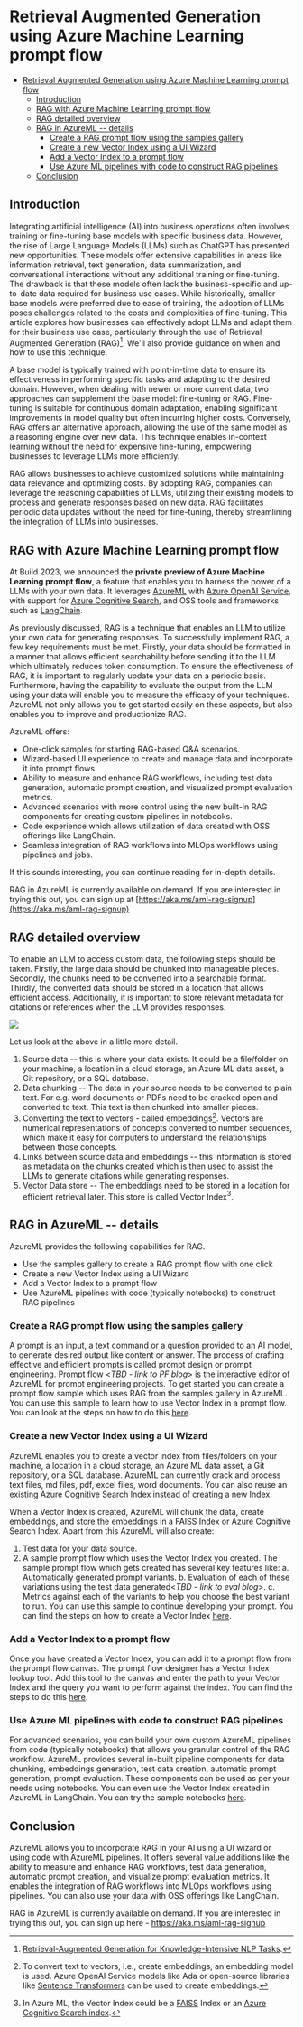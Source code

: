 # Retrieval Augmented Generation using Azure Machine Learning prompt flow

<!--TOC autogenerated using vscode extension: Markdown All in One-->

- [Retrieval Augmented Generation using Azure Machine Learning prompt flow](#retrieval-augmented-generation-using-azure-machine-learning-prompt-flow)
  - [Introduction](#introduction)
  - [RAG with Azure Machine Learning prompt flow](#rag-with-azure-machine-learning-prompt-flow)
  - [RAG detailed overview](#rag-detailed-overview)
  - [RAG in AzureML -- details](#rag-in-azureml----details)
    - [Create a RAG prompt flow using the samples gallery](#create-a-rag-prompt-flow-using-the-samples-gallery)
    - [Create a new Vector Index using a UI Wizard](#create-a-new-vector-index-using-a-ui-wizard)
    - [Add a Vector Index to a prompt flow](#add-a-vector-index-to-a-prompt-flow)
    - [Use Azure ML pipelines with code to construct RAG pipelines](#use-azure-ml-pipelines-with-code-to-construct-rag-pipelines)
  - [Conclusion](#conclusion)

## Introduction

Integrating artificial intelligence (AI) into business operations often
involves training or fine-tuning base models with specific business
data. However, the rise of Large Language Models (LLMs) such as ChatGPT
has presented new opportunities. These models offer extensive
capabilities in areas like information retrieval, text generation, data
summarization, and conversational interactions without any additional
training or fine-tuning. The drawback is that these models often lack
the business-specific and up-to-date data required for business use
cases. While historically, smaller base models were preferred due to
ease of training, the adoption of LLMs poses challenges related to the
costs and complexities of fine-tuning. This article explores how
businesses can effectively adopt LLMs and adapt them for their business
use case, particularly through the use of Retrieval Augmented Generation
(RAG)[^1]. We'll also provide guidance on when and how to use this
technique.

A base model is typically trained with point-in-time data to ensure its
effectiveness in performing specific tasks and adapting to the desired
domain. However, when dealing with newer or more current data, two
approaches can supplement the base model: fine-tuning or RAG.
Fine-tuning is suitable for continuous domain adaptation, enabling
significant improvements in model quality but often incurring higher
costs. Conversely, RAG offers an alternative approach, allowing the use
of the same model as a reasoning engine over new data. This technique
enables in-context learning without the need for expensive fine-tuning,
empowering businesses to leverage LLMs more efficiently.

RAG allows businesses to achieve customized solutions while maintaining
data relevance and optimizing costs. By adopting RAG, companies can
leverage the reasoning capabilities of LLMs, utilizing their existing
models to process and generate responses based on new data. RAG
facilitates periodic data updates without the need for fine-tuning,
thereby streamlining the integration of LLMs into businesses.

## RAG with Azure Machine Learning prompt flow

At Build 2023, we announced the **private preview of Azure Machine
Learning prompt flow**, a feature that enables you to harness the power
of a LLMs with your own data. It leverages
[AzureML](https://azure.microsoft.com/en-us/products/machine-learning/)
with [Azure OpenAI
Service](https://azure.microsoft.com/en-us/products/cognitive-services/openai-service/),
with support for [Azure Cognitive
Search](https://azure.microsoft.com/en-us/products/search/), and OSS
tools and frameworks such as
[LangChain](https://python.langchain.com/en/latest/index.html).

As previously discussed, RAG is a technique that enables an LLM to
utilize your own data for generating responses. To successfully
implement RAG, a few key requirements must be met. Firstly, your data
should be formatted in a manner that allows efficient searchability
before sending it to the LLM which ultimately reduces token consumption.
To ensure the effectiveness of RAG, it is important to regularly update
your data on a periodic basis. Furthermore, having the capability to
evaluate the output from the LLM using your data will enable you to
measure the efficacy of your techniques. AzureML not only allows you to
get started easily on these aspects, but also enables you to improve and
productionize RAG.

AzureML offers:

- One-click samples for starting RAG-based Q&A scenarios.
- Wizard-based UI experience to create and manage data and incorporate
  it into prompt flows.
- Ability to measure and enhance RAG workflows, including test data
  generation, automatic prompt creation, and visualized prompt
  evaluation metrics.
- Advanced scenarios with more control using the new built-in RAG
  components for creating custom pipelines in notebooks.
- Code experience which allows utilization of data created with OSS
  offerings like LangChain.
- Seamless integration of RAG workflows into MLOps workflows using
  pipelines and jobs.

If this sounds interesting, you can continue reading for in-depth
details.

RAG in AzureML is currently available on demand. If you are interested
in trying this out, you can sign up at [https://aka.ms/aml-rag-signup](https://aka.ms/aml-rag-signup)

## RAG detailed overview

To enable an LLM to access custom data, the following steps should be
taken. Firstly, the large data should be chunked into manageable pieces.
Secondly, the chunks need to be converted into a searchable format.
Thirdly, the converted data should be stored in a location that allows
efficient access. Additionally, it is important to store relevant
metadata for citations or references when the LLM provides responses.

![](./media/doc/Overview.png)

Let us look at the above in a little more detail.

1. Source data -- this is where your data exists. It could be a
   file/folder on your machine, a location in a cloud storage, an Azure
   ML data asset, a Git repository, or a SQL database.
2. Data chunking -- The data in your source needs to be converted to
   plain text. For e.g. word documents or PDFs need to be cracked open
   and converted to text. This text is then chunked into smaller
   pieces.
3. Converting the text to vectors - called embeddings[^2]. Vectors are
   numerical representations of concepts converted to number sequences,
   which make it easy for computers to understand the relationships
   between those concepts.
4. Links between source data and embeddings -- this information is
   stored as metadata on the chunks created which is then used to
   assist the LLMs to generate citations while generating responses.
5. Vector Data store -- The embeddings need to be stored in a location
   for efficient retrieval later. This store is called Vector Index[^3].

## RAG in AzureML -- details

AzureML provides the following capabilities for RAG.

- Use the samples gallery to create a RAG prompt flow with one click
- Create a new Vector Index using a UI Wizard
- Add a Vector Index to a prompt flow
- Use AzureML pipelines with code (typically notebooks) to construct
  RAG pipelines

### Create a RAG prompt flow using the samples gallery

A prompt is an input, a text command or a question provided to an AI
model, to generate desired output like content or answer. The process of
crafting effective and efficient prompts is called prompt design or
prompt engineering. Prompt flow \<*TBD - link to PF blog*\> is the
interactive editor of AzureML for prompt engineering projects. To get
started you can create a prompt flow sample which uses RAG from the
samples gallery in AzureML. You can use this sample to learn how to use
Vector Index in a prompt flow. You can look at the steps on how to do
this [here](./rag-quick-start.md/#create-a-rag-prompt-flow-using-the-samples-gallery).

### Create a new Vector Index using a UI Wizard

AzureML enables you to create a vector index from files/folders on your
machine, a location in a cloud storage, an Azure ML data asset, a Git
repository, or a SQL database. AzureML can currently crack and process
text files, md files, pdf, excel files, word documents. You can also
reuse an existing Azure Cognitive Search Index instead of creating a new
Index.

When a Vector Index is created, AzureML will chunk the data, create
embeddings, and store the embeddings in a FAISS Index or Azure Cognitive
Search Index. Apart from this AzureML will also create:

1. Test data for your data source.
2. A sample prompt flow which uses the Vector Index you created. The sample
   prompt flow which gets created has several key features like:
   a. Automatically generated prompt variants.
   b. Evaluation of each of these variations using the test data
   generated\<*TBD - link to eval blog*\>.
   c. Metrics against each of the variants to help you choose the best variant
   to run. You can use this sample to continue developing your prompt.
   You can find the steps on how to create a Vector Index
   [here](./rag-quick-start.md/#create-a-new-vector-index-using-a-ui-wizard).

### Add a Vector Index to a prompt flow

Once you have created a Vector Index, you can add it to a prompt flow
from the prompt flow canvas. The prompt flow designer has a Vector Index
lookup tool. Add this tool to the canvas and enter the path to your
Vector Index and the query you want to perform against the index. You
can find the steps to do this
[here](./rag-quick-start.md/#add-a-vector-index-to-a-prompt-flow).

### Use Azure ML pipelines with code to construct RAG pipelines

For advanced scenarios, you can build your own custom AzureML pipelines
from code (typically notebooks) that allows you granular control of the
RAG workflow. AzureML provides several in-built pipeline components for
data chunking, embeddings generation, test data creation, automatic
prompt generation, prompt evaluation. These components can be used as
per your needs using notebooks. You can even use the Vector Index
created in AzureML in LangChain. You can try the sample notebooks
[here](./examples/notebooks/README.md).

## Conclusion

AzureML allows you to incorporate RAG in your AI using a UI wizard or
using code with AzureML pipelines. It offers several value additions
like the ability to measure and enhance RAG workflows, test data
generation, automatic prompt creation, and visualize prompt evaluation
metrics. It enables the integration of RAG workflows into MLOps
workflows using pipelines. You can also use your data with OSS offerings
like LangChain.

RAG in AzureML is currently available on demand. If you are interested
in trying this out, you can sign up here - https://aka.ms/aml-rag-signup

[^1]: [Retrieval-Augmented Generation for Knowledge-Intensive NLP Tasks](https://arxiv.org/abs/2005.11401).

[^2]: To convert text to vectors, i.e., create embeddings, an embedding
       model is used. Azure OpenAI Service models like Ada or open-source
       libraries like [Sentence Transformers](https://www.sbert.net/index.html)
       can be used to create embeddings.

[^3]: In Azure ML, the Vector Index could be a [FAISS](https://faiss.ai/)
       Index or an [Azure Cognitive Search
       index](https://learn.microsoft.com/en-us/azure/search/search-what-is-an-index).
